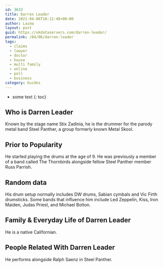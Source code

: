 ```yaml
---
id: 3633
title: Darren Leader
date: 2021-04-06T10:12:40+00:00
author: Laima
layout: post
guid: https://ukdataservers.com/darren-leader/
permalink: /04/06/darren-leader
tags:
  - claims
  - lawyer
  - doctor
  - house
  - multi family
  - online
  - poll
  - business
category: Guides
---
```


* some text
{: toc}


## Who is Darren Leader
                  
                  
                  
Known by the stage name Stix Zadinia, he is the drummer for the parody metal band Steel Panther, a group formerly known Metal Skool.
                  
              
            
              
            
                
                
                
## Prior to Popularity
                  
                  
                  
He started playing the drums at the age of 9. He was previously a member of a band called The Thornbirds alongside fellow Steel Panther member Russ Parrish.
                  
              
            
              
            
                
                
                
## Random data
                  
                  
                  
His drum setup normally includes DW drums, Sabian cymbals and Vic Firth drumsticks. Some bands that influence him include Led Zeppelin, Kiss, Iron Maiden, Judas Priest, and Michael Bolton.
                  
              
            
              
            
                
                
                
## Family & Everyday Life of Darren Leader
                  
                  
                  
He is a native Californian.
                  
              
            
              
            
                
                
                
## People Related With Darren Leader
                  
                  
                  
He performs alongside Ralph Saenz in Steel Panther.
                  
              
            
              
            
                
              
            
              
              
            
            
              
            
          
          
          
